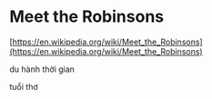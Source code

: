 # Meet the Robinsons

[https://en.wikipedia.org/wiki/Meet_the_Robinsons](https://en.wikipedia.org/wiki/Meet_the_Robinsons)

du hành thời gian

tuổi thơ